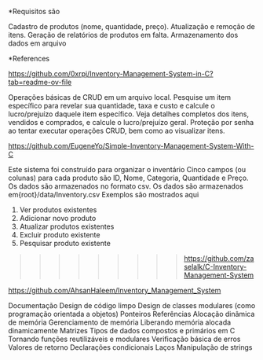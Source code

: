 *Requisitos são

Cadastro de produtos (nome, quantidade, preço).
Atualização e remoção de itens.
Geração de relatórios de produtos em falta.
Armazenamento dos dados em arquivo

*References

https://github.com/0xrpj/Inventory-Management-System-in-C?tab=readme-ov-file

Operações básicas de CRUD em um arquivo local.
Pesquise um item específico para revelar sua quantidade, taxa e custo e calcule o lucro/prejuízo daquele item específico.
Veja detalhes completos dos itens, vendidos e comprados, e calcule o lucro/prejuízo geral.
Proteção por senha ao tentar executar operações CRUD, bem como ao visualizar itens.

https://github.com/EugeneYo/Simple-Inventory-Management-System-With-C

Este sistema foi construído para organizar o inventário
Cinco campos (ou colunas) para cada produto são ID, Nome, Categoria, Quantidade e Preço.
Os dados são armazenados no formato csv. Os dados são armazenados em{root}/data/Inventory.csv
Exemplos são mostrados aqui
1. Ver produtos existentes
2. Adicionar novo produto
3. Atualizar produtos existentes
4. Excluir produto existente
5. Pesquisar produto existente

>>>>>>>>> https://github.com/zaselalk/C-Inventory-Management-System

https://github.com/AhsanHaleem/Inventory_Management_System

Documentação
Design de código limpo
Design de classes modulares (como programação orientada a objetos)
Ponteiros
Referências
Alocação dinâmica de memória
Gerenciamento de memória
Liberando memória alocada dinamicamente
Matrizes
Tipos de dados compostos e primários em C
Tornando funções reutilizáveis ​​e modulares
Verificação básica de erros
Valores de retorno
Declarações condicionais
Laços
Manipulação de strings

